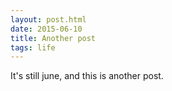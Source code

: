 ```yaml
---
layout: post.html
date: 2015-06-10
title: Another post
tags: life
---
```


It's still june, and this is another post.
